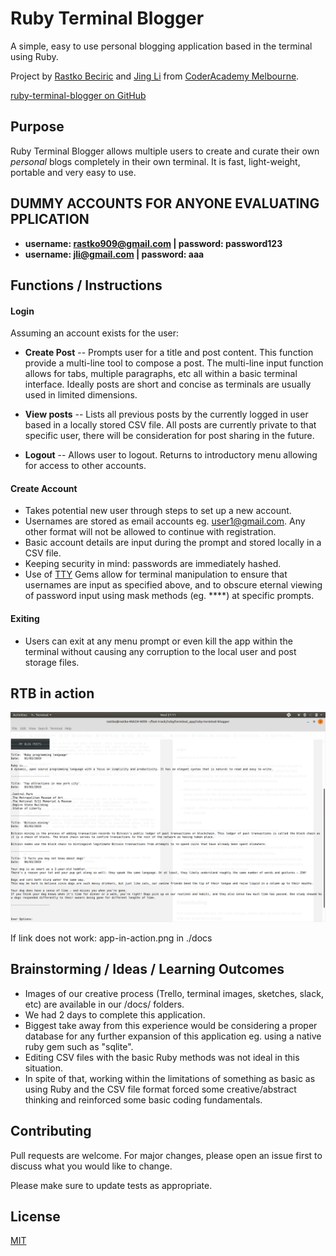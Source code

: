 # Ruby Terminal Blogger

A simple, easy to use personal blogging application based in the terminal using Ruby.

Project by [Rastko Beciric](https://github.com/rastko909) and [Jing Li](https://github.com/jliclaire) from [CoderAcademy Melbourne](https://coderacademy.edu.au/).

[ruby-terminal-blogger on GitHub](https://github.com/rastko909/ruby-terminal-blogger)

## Purpose

Ruby Terminal Blogger allows multiple users to create and curate their own *personal* blogs completely in their own terminal. It is fast, light-weight, portable and very easy to use.

## DUMMY ACCOUNTS FOR ANYONE EVALUATING PPLICATION

- **username: rastko909@gmail.com | password: password123**
- **username: jli@gmail.com | password: aaa**

## Functions / Instructions

#### Login 
Assuming an account exists for the user:

- **Create Post**
-- Prompts user for a title and post content. This function provide a multi-line tool to compose a post. The multi-line input function allows for tabs, multiple paragraphs, etc all within a basic terminal interface. Ideally posts are short and concise as terminals are usually used in limited dimensions.

- **View posts**
-- Lists all previous posts by the currently logged in user based in a locally stored CSV file. All posts are currently private to that specific user, there will be consideration for post sharing in the future.

- **Logout**
-- Allows user to logout. Returns to introductory menu allowing for access to other accounts. 

#### Create Account 
- Takes potential new user through steps to set up a new account. 
- Usernames are stored as email accounts eg. user1@gmail.com. Any other format will not be allowed to continue with registration. 
- Basic account details are input during the prompt and stored locally in a CSV file. 
- Keeping security in mind: passwords are immediately hashed. 
- Use of [TTY](https://piotrmurach.github.io/tty/) Gems allow for terminal manipulation to ensure that usernames are input as specified above, and to obscure eternal viewing of password input using mask methods (eg. ****) at specific prompts.

#### Exiting
- Users can exit at any menu prompt or even kill the app within the terminal without causing any corruption to the local user and post storage files. 

## RTB in action
<img src="./docs/app-in-action.png">

If link does not work: app-in-action.png in ./docs

## Brainstorming / Ideas / Learning Outcomes

- Images of our creative process (Trello, terminal images, sketches, slack, etc) are available in our /docs/ folders.
- We had 2 days to complete this application. 
- Biggest take away from this experience would be considering a proper database for any further expansion of this application eg. using a native ruby gem such as "sqlite". 
- Editing CSV files with the basic Ruby methods was not ideal in this situation. 
- In spite of that, working within the limitations of something as basic as using Ruby and the CSV file format forced some creative/abstract thinking and reinforced some basic coding fundamentals.


## Contributing
Pull requests are welcome. For major changes, please open an issue first to discuss what you would like to change.

Please make sure to update tests as appropriate.

## License
[MIT](https://choosealicense.com/licenses/mit/)
